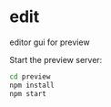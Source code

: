 # edit
editor gui for preview

Start the preview server:
 
```bash
cd preview
npm install
npm start
```
